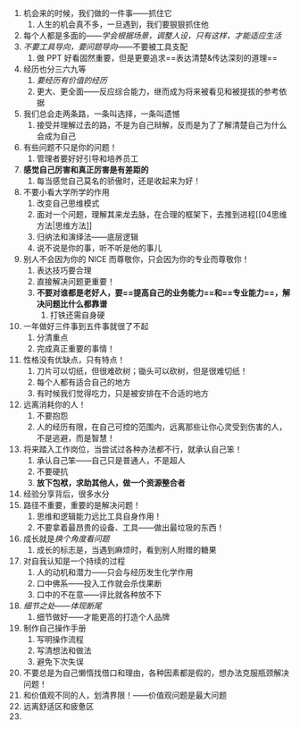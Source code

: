 1. 机会来的时候，我们做的一件事——抓住它
	 1. 人生的机会真不多，一旦遇到，我们要狠狠抓住他
 2. 每个人都是多面的——*学会根据场景，调整人设，只有这样，才能适应生活*
 3. *不要工具导向，要问题导向*——不要被工具支配
	 1. 做 PPT 好看固然重要，但是更要追求==表达清楚&传达深刻的道理==
 4. 经历也分三六九等
	 1. *要经历有价值的经历*
	 2. 更大、更全面——反应综合能力，继而成为将来被看见和被提拔的参考依据
 5. 我们总会走两条路，一条叫选择，一条叫遗憾
	 1. 接受并理解过去的路，不是为自己辩解，反而是为了了解清楚自己为什么会成为自己
 6. 有些问题不只是你的问题！
	 1. 管理者要好好引导和培养员工
 7. **感觉自己厉害和真正厉害是有差距的**
	 1. 每当感觉自己莫名的骄傲时，还是收起来为好！
 8. 不要小看大学所学的作用
	 1. 改变自己思维模式
	 2. 面对一个问题，理解其来龙去脉，在合理的框架下，去推到进程[[04思维方法|思维方法]]
	 3. 归纳法和演绎法——底层逻辑
	 4. 说不说是你的事，听不听是他的事儿
 9. 别人不会因为你的 NICE 而尊敬你，只会因为你的专业而尊敬你！
	 1. 表达技巧要合理
	 2. 直接解决问题更重要！
	 3. **不要对谁都是老好人，要==提高自己的业务能力==和==专业能力==，解决问题比什么都靠谱**
		 1. 打铁还需自身硬
 10. 一年做好三件事到五件事就很了不起
	 1. 分清重点
	 2. 完成真正重要的事情！
 11. 性格没有优缺点，只有特点！
	 1. 刀片可以切纸，但很难砍树；锄头可以砍树，但是很难切纸！
	 2. 每个人都有适合自己的地方
	 3. 有时候我们觉得吃力，只是被安排在不合适的地方
 12. 远离消耗你的人！
	 1. 不要抱怨
	 2. 人的经历有限，在自己可控的范围内，远离那些让你心灵受到伤害的人，不是逃避，而是智慧！
 13. 将来踏入工作岗位，当尝试过各种办法都不行，就承认自己笨！
	 1. 承认自己笨——自己只是普通人，不是超人
	 2. 不要硬抗
	 3. **放下包袱，求助其他人，做一个资源整合者**
 14. 经验分享背后，很多水分
 15. 路径不重要，重要的是解决问题！
	 1. 思维和逻辑能力远比工具自身作用！
	 2. 不要拿着最昂贵的设备、工具——做出最垃圾的东西！
 16. 成长就是*换个角度看问题*
	 1. 成长的标志是，当遇到麻烦时，看到别人附赠的糖果
 17. 对自我认知是一个持续的过程
	 1. 人的动机和潜力——只会与经历发生化学作用
	 2. 口中佛系——投入工作就会杀伐果断
	 3. 口中的不在意——评比就各种放不下
 18. *细节之处——体现断尾*
	 1. 细节做好——才能更高的打造个人品牌
 19. 制作自己操作手册
	 1. 写明操作流程
	 2. 写清想法和做法
	 3. 避免下次失误
 20. 不要总是为自己懒惰找借口和理由，各种因素都是假的，想办法克服瓶颈解决问题！
 21. 和价值观不同的人，划清界限！——价值观问题是最大问题
 22. 远离舒适区和疲惫区
 23. 